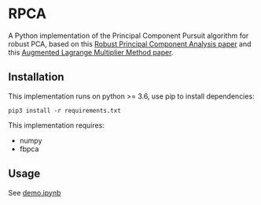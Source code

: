 # RPCA
A Python implementation of the Principal Component Pursuit algorithm for robust PCA, based on this [Robust Principal Component Analysis paper](rpca_paper.pdf) and this [Augmented Lagrange Multiplier Method paper](almm_paper.pdf).

## Installation
This implementation runs on python >= 3.6, use pip to install dependencies:
```
pip3 install -r requirements.txt
```
This implementation requires:
 - numpy
 - fbpca
 
 ## Usage
 See [demo.ipynb](demo.ipynb)
